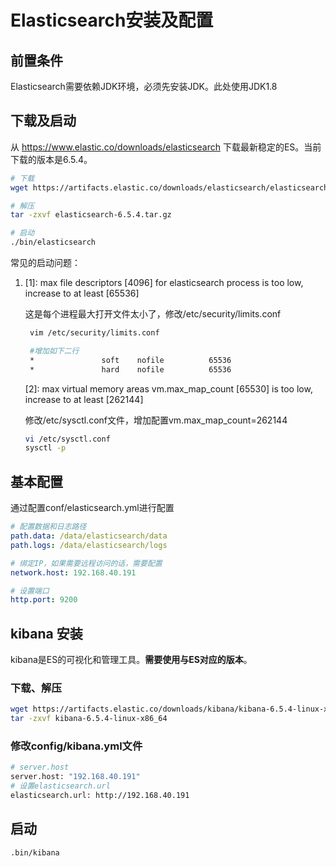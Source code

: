 # Elasticsearch安装及配置

## 前置条件
Elasticsearch需要依赖JDK环境，必须先安装JDK。此处使用JDK1.8

## 下载及启动
从 https://www.elastic.co/downloads/elasticsearch 下载最新稳定的ES。当前下载的版本是6.5.4。
``` bash 
# 下载
wget https://artifacts.elastic.co/downloads/elasticsearch/elasticsearch-6.5.4.tar.gz

# 解压
tar -zxvf elasticsearch-6.5.4.tar.gz

# 启动
./bin/elasticsearch
```

常见的启动问题：

1. [1]: max file descriptors [4096] for elasticsearch process is too low, increase to at least [65536]
   
   这是每个进程最大打开文件太小了，修改/etc/security/limits.conf

   ``` bash
    vim /etc/security/limits.conf

    #增加如下二行
    *               soft    nofile          65536
    *               hard    nofile          65536
   ```

    [2]: max virtual memory areas vm.max_map_count [65530] is too low, increase to at least [262144]

    修改/etc/sysctl.conf文件，增加配置vm.max_map_count=262144

    ``` bash
    vi /etc/sysctl.conf
    sysctl -p
    ```

## 基本配置

通过配置conf/elasticsearch.yml进行配置

``` yaml
# 配置数据和日志路径
path.data: /data/elasticsearch/data
path.logs: /data/elasticsearch/logs

# 绑定IP，如果需要远程访问的话，需要配置
network.host: 192.168.40.191

# 设置端口
http.port: 9200
```


## kibana 安装

kibana是ES的可视化和管理工具。**需要使用与ES对应的版本**。

### 下载、解压
``` bash
wget https://artifacts.elastic.co/downloads/kibana/kibana-6.5.4-linux-x86_64.tar.gz
tar -zxvf kibana-6.5.4-linux-x86_64
```

### 修改config/kibana.yml文件
``` bash
# server.host 
server.host: "192.168.40.191"
# 设置elasticsearch.url
elasticsearch.url: http://192.168.40.191

```

## 启动
``` bash
.bin/kibana
```